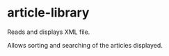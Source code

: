 # article-library

Reads and displays XML file.

Allows sorting and searching of the articles displayed.
